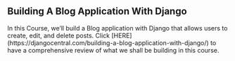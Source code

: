 
## Building A Blog Application With Django
<p>In this Course, we’ll build a Blog application with Django that allows users to create, edit, and delete posts. Click  [HERE](https://djangocentral.com/building-a-blog-application-with-django/) to have a comprehensive review of what we shall be building in this course.</p>



